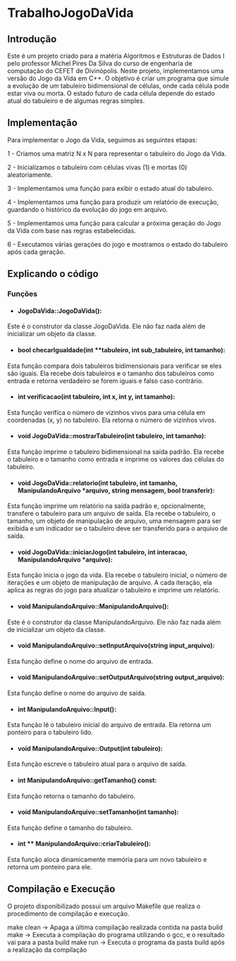 # TrabalhoJogoDaVida

## Introdução
Este é um projeto criado para a matéria Algoritmos e Estruturas de Dados I pelo professor Michel Pires Da Silva do curso de engenharia de computação do CEFET de Divinópolis.
Neste projeto, implementamos uma versão do Jogo da Vida em C++. O objetivo é criar um programa que simule a evolução de um tabuleiro bidimensional de células, onde cada célula pode estar viva ou morta. O estado futuro de cada célula depende do estado atual do tabuleiro e de algumas regras simples.

## Implementação

Para implementar o Jogo da Vida, seguimos as seguintes etapas:

1 - Criamos uma matriz N x N para representar o tabuleiro do Jogo da Vida.

2 - Inicializamos o tabuleiro com células vivas (1) e mortas (0) aleatoriamente.

3 - Implementamos uma função para exibir o estado atual do tabuleiro.

4 - Implementamos uma função para produzir um relatório de execução, guardando o histórico da evolução do jogo em arquivo.

5 - Implementamos uma função para calcular a próxima geração do Jogo da Vida com base nas regras estabelecidas.

6 - Executamos várias gerações do jogo e mostramos o estado do tabuleiro após cada geração.

## Explicando o código

### Funções

- #### JogoDaVida::JogoDaVida():
Este é o construtor da classe JogoDaVida. Ele não faz nada além de inicializar um objeto da classe.

- #### bool checarIgualdade(int **tabuleiro, int sub_tabuleiro, int tamanho):
Esta função compara dois tabuleiros bidimensionais para verificar se eles são iguais. Ela recebe dois tabuleiros e o tamanho dos tabuleiros como entrada e retorna verdadeiro se forem iguais e falso caso contrário.

- #### int verificacao(int tabuleiro, int x, int y, int tamanho):
Esta função verifica o número de vizinhos vivos para uma célula em coordenadas (x, y) no tabuleiro. Ela retorna o número de vizinhos vivos.

- #### void JogoDaVida::mostrarTabuleiro(int tabuleiro, int tamanho):
Esta função imprime o tabuleiro bidimensional na saída padrão. Ela recebe o tabuleiro e o tamanho como entrada e imprime os valores das células do tabuleiro.

- #### void JogoDaVida::relatorio(int tabuleiro, int tamanho, ManipulandoArquivo *arquivo, string mensagem, bool transferir):
Esta função imprime um relatório na saída padrão e, opcionalmente, transfere o tabuleiro para um arquivo de saída. Ela recebe o tabuleiro, o tamanho, um objeto de manipulação de arquivo, uma mensagem para ser exibida e um indicador se o tabuleiro deve ser transferido para o arquivo de saída.

- #### void JogoDaVida::iniciarJogo(int tabuleiro, int interacao, ManipulandoArquivo *arquivo):
Esta função inicia o jogo da vida. Ela recebe o tabuleiro inicial, o número de iterações e um objeto de manipulação de arquivo. A cada iteração, ela aplica as regras do jogo para atualizar o tabuleiro e imprime um relatório.

- #### void ManipulandoArquivo::ManipulandoArquivo():
Este é o construtor da classe ManipulandoArquivo. Ele não faz nada além de inicializar um objeto da classe.

- #### void ManipulandoArquivo::setInputArquivo(string input_arquivo):
Esta função define o nome do arquivo de entrada.

- #### void ManipulandoArquivo::setOutputArquivo(string output_arquivo):
Esta função define o nome do arquivo de saída.

- #### int ManipulandoArquivo::Input():
Esta função lê o tabuleiro inicial do arquivo de entrada. Ela retorna um ponteiro para o tabuleiro lido.

- #### void ManipulandoArquivo::Output(int tabuleiro):
Esta função escreve o tabuleiro atual para o arquivo de saída.

- #### int ManipulandoArquivo::getTamanho() const:
Esta função retorna o tamanho do tabuleiro.

- #### void ManipulandoArquivo::setTamanho(int tamanho):
Esta função define o tamanho do tabuleiro.

- #### int ** ManipulandoArquivo::criarTabuleiro():
Esta função aloca dinamicamente memória para um novo tabuleiro e retorna um ponteiro para ele.

## Compilação e Execução
O projeto disponibilizado possui um arquivo Makefile que realiza o procedimento de compilação e execução.

make clean -> Apaga a última compilação realizada contida na pasta build
make -> Executa a compilação do programa utilizando o gcc, e o resultado vai para a pasta build
make run -> Executa o programa da pasta build após a realização da compilação